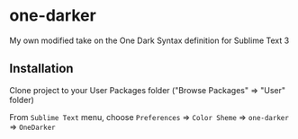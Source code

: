 # one-darker
My own modified take on the One Dark Syntax definition for Sublime Text 3

## Installation
Clone project to your User Packages folder ("Browse Packages" => "User" folder)

From `Sublime Text` menu, choose `Preferences` => `Color Sheme` => `one-darker` => `OneDarker`
